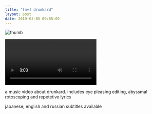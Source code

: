```yaml
---
title: "[mv] drunkard"
layout: post
date: 2019-03-05 09:55:09
---
```


![thumb](video/drunkard.jpg)

<cut/>

<div class="video">
  <video controls onloadedmetadata="loadVTT(0, 'video/drunkard-jp.vtt');loadVTT(1, 'video/drunkard-en.vtt');loadVTT(2, 'video/drunkard-ru.vtt');">
    <source src="video/drunkard.webm">
    <track label="日本語" kind="subtitles" srclang="jp">
    <track label="english" kind="subtitles" srclang="en">
    <track label="русский" kind="subtitles" srclang="ru">
  </video>
</div>

a music video about drunkard. includes eye pleasing editing, abyssmal
rotoscoping and repetetive lyrics

japanese, english and russian subtitles available
